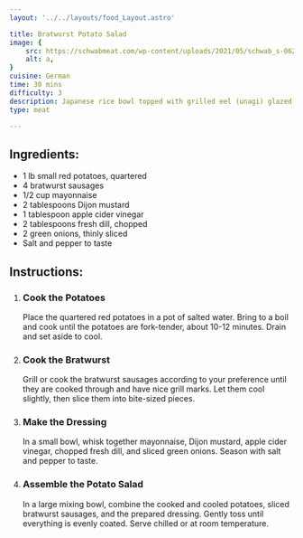 ```yaml
---
layout: '../../layouts/food_Layout.astro'

title: Bratwurst Potato Salad
image: {
    src: https://schwabmeat.com/wp-content/uploads/2021/05/schwab_s-0620-gfx-12-1170x750_1.jpg,
    alt: a,
}
cuisine: German
time: 30 mins
difficulty: 3
description: Japanese rice bowl topped with grilled eel (unagi) glazed with a sweet and savory sauce, served over steamed rice.
type: meat

---
```

<div class="recipe-container">
    <div class="ingredients">
        <h2>Ingredients:</h2>
        <ul>
            <li>1 lb small red potatoes, quartered</li>
            <li>4 bratwurst sausages</li>
            <li>1/2 cup mayonnaise</li>
            <li>2 tablespoons Dijon mustard</li>
            <li>1 tablespoon apple cider vinegar</li>
            <li>2 tablespoons fresh dill, chopped</li>
            <li>2 green onions, thinly sliced</li>
            <li>Salt and pepper to taste</li>
        </ul>
    </div>
    <div class="instructions">
        <h2>Instructions:</h2>
        <ol>
            <li><h3>Cook the Potatoes</h3>
                Place the quartered red potatoes in a pot of salted water. Bring to a boil and cook until the potatoes are fork-tender, about 10-12 minutes. Drain and set aside to cool.
            </li>
            <li><h3>Cook the Bratwurst</h3>
                Grill or cook the bratwurst sausages according to your preference until they are cooked through and have nice grill marks. Let them cool slightly, then slice them into bite-sized pieces.
            </li>
            <li><h3>Make the Dressing</h3>
                In a small bowl, whisk together mayonnaise, Dijon mustard, apple cider vinegar, chopped fresh dill, and sliced green onions. Season with salt and pepper to taste.
            </li>
            <li><h3>Assemble the Potato Salad</h3>
                In a large mixing bowl, combine the cooked and cooled potatoes, sliced bratwurst sausages, and the prepared dressing. Gently toss until everything is evenly coated. Serve chilled or at room temperature.
            </li>
        </ol>
    </div>
</div>
